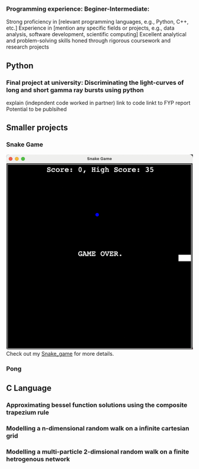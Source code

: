 ### Programming experience: Beginer-Intermediate:

Strong proficiency in [relevant programming languages, e.g., Python, C++, etc.]
Experience in [mention any specific fields or projects, e.g., data analysis, software development, scientific computing]
Excellent analytical and problem-solving skills honed through rigorous coursework and research projects

## Python 

### Final project at university: Discriminating the light-curves of long and short gamma ray bursts using python 
explain (indepndent code worked in partner) 
link to code
linkt to FYP report 
Potential to be publsihed 

## Smaller projects

### Snake Game 
![Logo](images/snake-game-image.png)
Check out my [Snake_game](https://github.com/ryancoulman/Snake-Game) for more details.

### Pong 

## C Language 

### Approximating bessel function solutions using the composite trapezium rule 

### Modelling a n-dimensional random walk on a infinite cartesian grid 

### Modelling a multi-particle 2-dimsional random walk on a finite hetrogenous network 
